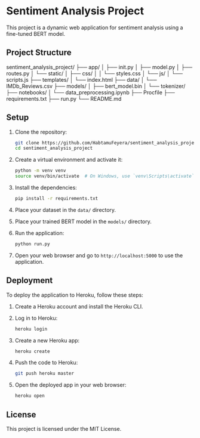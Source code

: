 # Sentiment Analysis Project

This project is a dynamic web application for sentiment analysis using a fine-tuned BERT model.

## Project Structure

sentiment_analysis_project/
├── app/
│ ├── init.py
│ ├── model.py
│ ├── routes.py
│ └── static/
│ ├── css/
│ │ └── styles.css
│ └── js/
│ └── scripts.js
├── templates/
│ └── index.html
├── data/
│ └── IMDb_Reviews.csv
├── models/
│ ├── bert_model.bin
│ └── tokenizer/
├── notebooks/
│ └── data_preprocessing.ipynb
├── Procfile
├── requirements.txt
├── run.py
└── README.md


## Setup

1. Clone the repository:
    ```bash
    git clone https://github.com/HabtamuFeyera/sentiment_analysis_project.git
    cd sentiment_analysis_project
    ```

2. Create a virtual environment and activate it:
    ```bash
    python -m venv venv
    source venv/bin/activate  # On Windows, use `venv\Scripts\activate`
    ```

3. Install the dependencies:
    ```bash
    pip install -r requirements.txt
    ```

4. Place your dataset in the `data/` directory.

5. Place your trained BERT model in the `models/` directory.

6. Run the application:
    ```bash
    python run.py
    ```

7. Open your web browser and go to `http://localhost:5000` to use the application.

## Deployment

To deploy the application to Heroku, follow these steps:

1. Create a Heroku account and install the Heroku CLI.

2. Log in to Heroku:
    ```bash
    heroku login
    ```

3. Create a new Heroku app:
    ```bash
    heroku create
    ```

4. Push the code to Heroku:
    ```bash
    git push heroku master
    ```

5. Open the deployed app in your web browser:
    ```bash
    heroku open
    ```

## License

This project is licensed under the MIT License.
